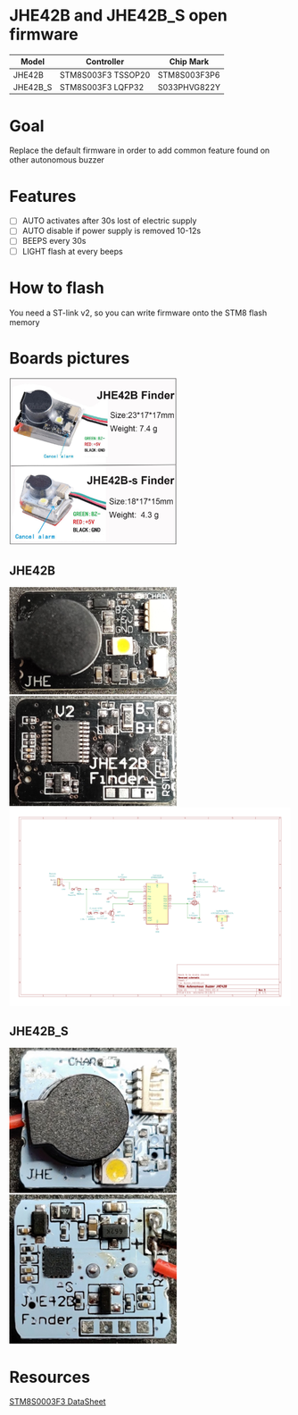 # JHE42B and JHE42B_S open firmware

Model|Controller|Chip Mark
-----|----------|---------
JHE42B|STM8S003F3 TSSOP20|STM8S003F3P6
JHE42B_S|STM8S003F3 LQFP32|S033PHVG822Y

# Goal
Replace the default firmware in order to add common feature found on other autonomous buzzer

# Features
- [ ] AUTO activates after 30s lost of electric supply
- [ ] AUTO disable if power supply is removed 10-12s
- [ ] BEEPS every 30s
- [ ] LIGHT flash at every beeps

# How to flash

You need a ST-link v2, so you can write firmware onto the STM8 flash memory

# Boards pictures
<!-- ![Commercial shot](/img/both_buzzer_full.jpg =100x) -->
<img src="/img/both_buzzer_full.jpg" width="300"/>


## JHE42B
<!-- ![JHE42B front](/img/JHE42B_front.jpg) -->
<!-- ![JHE42B back](/img/JHE42B_back.jpg) -->

<img src="/img/JHE42B_front.jpg" width="300"/> <img src="/img/JHE42B_back.jpg" width="300"/>
<img src="/img/jhe42b_schematic.png" width="600"/>
## JHE42B_S
<!-- ![JHE42B_S front](/img/JHE42B_S_front.jpg) -->
<!-- ![JHE42B_S back](/img/JHE42B_S_back.jpg) -->

<img src="/img/JHE42B_S_front.jpg" width="300"/> <img src="/img/JHE42B_S_back.jpg" width="300"/>


# Resources
[STM8S0003F3 DataSheet](/doc/STM8S0003F3_datasheet_dm00024550.pdf)